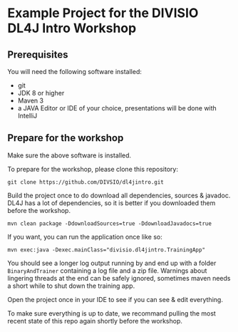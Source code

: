 # Example Project for the DIVISIO DL4J Intro Workshop

## Prerequisites

You will need the following software installed: 

 * git
 * JDK 8 or higher
 * Maven 3
 * a JAVA Editor or IDE of your choice, presentations will be done with IntelliJ

## Prepare for the workshop

Make sure the above software is installed.

To prepare for the workshop, please clone this repository: 

    git clone https://github.com/DIVSIO/dl4jintro.git
    
Build the project once to do download all dependencies, sources & javadoc. DL4J has a lot of dependencies, 
so it is better if you downloaded them before the workshop.

    mvn clean package -DdownloadSources=true -DdownloadJavadocs=true
    
If you want, you can run the application once like so: 

    mvn exec:java -Dexec.mainClass="divisio.dl4jintro.TrainingApp"

You should see a longer log output running by and end up with a folder `BinaryAndTrainer` containing a log file and a zip file.
Warnings about lingering threads at the end can be safely ignored, sometimes maven needs a short while to shut down the training app.
    
Open the project once in your IDE to see if you can see & edit everything.

To make sure everything is up to date, we recommand pulling the most recent state of this repo 
again shortly before the workshop. 
        
